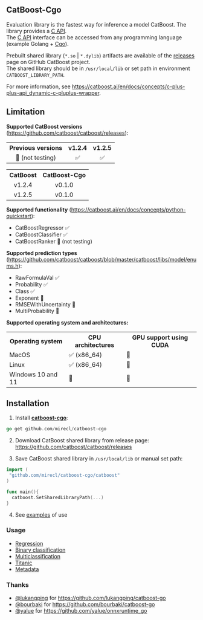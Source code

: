## CatBoost-Cgo

Evaluation library is the fastest way for inference a model CatBoost. The library provides a [C API](https://github.com/catboost/catboost/blob/master/catboost/libs/model_interface/c_api.h).\
The [C API](https://github.com/catboost/catboost/blob/master/catboost/libs/model_interface/c_api.h) interface can be accessed from any programming language (example Golang + [Cgo](https://go.dev/wiki/cgo)).

Prebuilt shared library (`*.so` | `*.dylib`) artifacts are available of the [releases](https://github.com/catboost/catboost/releases) page on GitHub CatBoost project.\
The shared library should be in `/usr/local/lib` or set path in environment `CATBOOST_LIBRARY_PATH`.

For more information, see <https://catboost.ai/en/docs/concepts/c-plus-plus-api_dynamic-c-pluplus-wrapper>.

## Limitation

**Supported CatBoost versions** (<https://github.com/catboost/catboost/releases>):
<table>
  <tr>
    <th>Previous versions</th>
    <th>v1.2.4</th>
    <th>v1.2.5</th>
  </tr>
  <tr>
    <td align="center">🚫 (not testing)</td>
    <td align="center">✅</td>
    <td align="center">✅</td>
  </tr>
</table>

<table>
  <tr>
    <th>CatBoost</th>
    <th>CatBoost-Cgo</th>
  </tr>
  <tr>
    <td align="center">v1.2.4</td>
    <td align="center">v0.1.0</td>
  </tr>
  <tr>
    <td align="center">v1.2.5</td>
    <td align="center">v0.1.0</td>
  </tr>
</table>

**Supported functionality** (<https://catboost.ai/en/docs/concepts/python-quickstart>):

+ CatBoostRegressor ✅
+ CatBoostClassifier ✅
+ CatBoostRanker 🚫 (not testing)

**Supported prediction types** (<https://github.com/catboost/catboost/blob/master/catboost/libs/model/enums.h>):

+ RawFormulaVal ✅
+ Probability ✅
+ Class ✅
+ Exponent 🚫
+ RMSEWithUncertainty 🚫
+ MultiProbability 🚫

**Supported operating system and architectures:**
<table>
  <tr>
    <th>Operating system</th>
    <th>CPU architectures</th>
    <th>GPU support using CUDA</th>
  </tr>
  <tr>
    <td>MacOS</td>
    <td >✅ (x86_64)</td>
    <td>🚫</td>
  </tr>
  <tr>
    <td>Linux</td>
    <td>✅ (x86_64)</td>
    <td>🚫</td>
  </tr>
  <tr>
    <td>Windows 10 and 11</td>
    <td>🚫</td>
    <td>🚫</td>
  </tr>
</table>

## Installation

1) Install **[catboost-cgo](https://github.com/mirecl/catboost-cgo)**:

```go
go get github.com/mirecl/catboost-cgo
```

2) Download CatBoost shared library from release page: <https://github.com/catboost/catboost/releases>

3) Save CatBoost shared library in  `/usr/local/lib` or manual set path:

```go
import (
 "github.com/mirecl/catboost-cgo/catboost"
)

func main(){
  catboost.SetSharedLibraryPath(...)
}
```

4) See [examples](example) of use

### Usage

+ [Regression](example/regressor)
+ [Binary classification](example/classifier)
+ [Multiclassification](example/multiclassification)
+ [Titanic](example/titanic)
+ [Metadata](example/metadata)

### Thanks

+ [@lukangping](https://github.com/lukangping) for <https://github.com/lukangping/catboost-go>
+ [@bourbaki](https://github.com/bourbaki) for <https://github.com/bourbaki/catboost-go>
+ [@yalue](https://github.com/yalue) for <https://github.com/yalue/onnxruntime_go>
